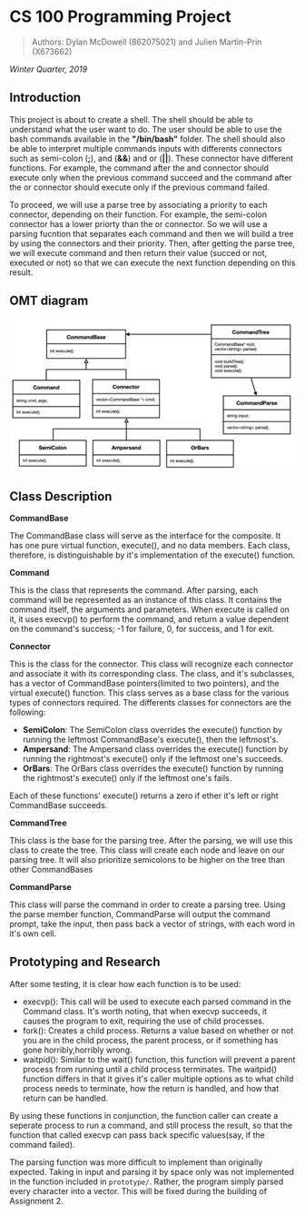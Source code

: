 # CS 100 Programming Project

> Authors: Dylan McDowell (862075021) and Julien Martin-Prin (X673662)

*Winter Quarter, 2019*

## Introduction

This project is about to create a shell. The shell should be able to understand what the user want to do. The user should be able to use the bash commands available in the **"/bin/bash"** folder. The shell should also be able to interpret multiple commands inputs with differents connectors such as semi-colon (**;**), and (**&&**) and or (**||**). 
These connector have different functions. For example, the command after the and connector should execute only when the previous command succeed and the command after the or connector should execute only if the previous command failed.

To proceed, we will use a parse tree by associating a priority to each connector, depending on their function. For example, the semi-colon connector has a lower priorty than the or connector. So we will use a parsing fucntion that separates each command and then we will build a tree by using the connectors and their priority. Then, after getting the parse tree, we will execute command and then return their value (succed or not, executed or not) so that we can execute the next function depending on this result.

## OMT diagram

<img src="images/Screen_Shot_2019-10-28_at_17.15.23.png" with="1000">

## Class Description

**CommandBase**

The CommandBase class will serve as the interface for the composite. It has one pure virtual function, execute(), and no data members. Each class, therefore, is distinguishable by it's implementation of the execute() function.

**Command**

This is the class that represents the command. After parsing, each command will be represented as an instance of this class. It contains the command itself, the arguments and parameters. When execute is called on it, it uses execvp() to perform the command, and return a value dependent on the command's success; -1 for failure, 0, for success, and 1 for exit.

**Connector**

This is the class for the connector. This class will recognize each connector and associate it with its corresponding class. The class, and it's subclasses, has a vector of CommandBase pointers(limited to two pointers), and the virtual execute() function. This class serves as a base class for the various types of connectors required. The differents classes for connectors are the following:

* **SemiColon**: The SemiColon class overrides the execute() function by running the leftmost CommandBase's execute(), then the leftmost's.
* **Ampersand**: The Ampersand class overrides the execute() function by running the rightmost's execute() only if the leftmost one's succeeds.
* **OrBars**: The OrBars class overrides the execute() function by running the rightmost's execute() only if the leftmost one's fails.

Each of these functions' execute() returns a zero if ether it's left or right CommandBase succeeds.

**CommandTree**

This class is the base for the parsing tree. After the parsing, we will use this class to create the tree. This class will create each node and leave on our parsing tree. It will also prioritize semicolons to be higher on the tree than other CommandBases

**CommandParse**

This class will parse the command in order to create a parsing tree. Using the parse member function, CommandParse will output the command prompt, take the input, then pass back a vector of strings, with each word in it's own cell.

## Prototyping and Research

After some testing, it is clear how each function is to be used:

* execvp(): This call will be used to execute each parsed command in the Command class. It's worth noting, that when execvp succeeds, it causes the program to exit, requiring the use of child processes.
* fork(): Creates a child process. Returns a value based on whether or not you are in the child process, the parent process, or if something has gone horribly,horribly wrong.
* waitpid(): Similar to the wait() function, this function will prevent a parent process from running until a child process terminates. The waitpid() function differs in that it gives it's caller multiple options as to what child process needs to terminate, how the return is handled, and how that return can be handled.

By using these functions in conjunction, the function caller can create a seperate process to run a command, and still process the result, so that the function that called execvp can pass back specific values(say, if the command failed).

The parsing function was more difficult to implement than originally expected. Taking in input and parsing it by space only was not implemented in the function included in `prototype/`. Rather, the program simply parsed every character into a vector. This will be fixed during the building of Assignment 2.
